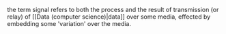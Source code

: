 the term signal refers to both the process and the result of transmission (or relay) of [[Data (computer science)|data]] over some media, effected by embedding some 'variation' over the media.